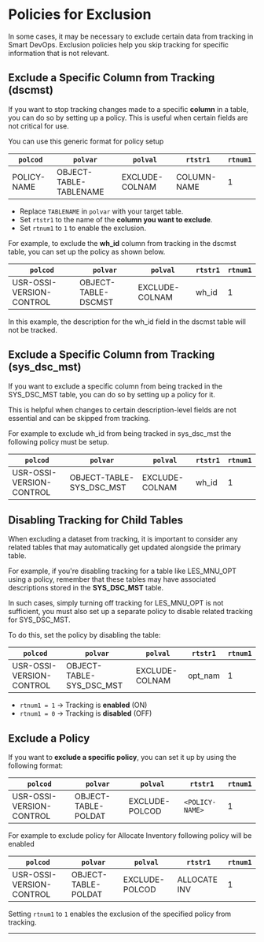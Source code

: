 # Policies for Exclusion

In some cases, it may be necessary to exclude certain data from tracking in Smart DevOps. Exclusion policies help you skip tracking for specific information that is not relevant.


## Exclude a Specific Column from Tracking (dscmst)

  If you want to stop tracking changes made to a specific **column** in a table, you can do so by setting up a policy. This is useful when certain fields are not critical for use.

  You can use this generic format for policy setup

  | `polcod`                 | `polvar`                      | `polval`         | `rtstr1`       | `rtnum1` |
  |--------------------------|-------------------------------|------------------|----------------|----------|
  | POLICY-NAME              | OBJECT-TABLE-TABLENAME        | EXCLUDE-COLNAM   | COLUMN-NAME    | 1       |

  - Replace `TABLENAME` in `polvar` with your target table.
  - Set `rtstr1` to the name of the **column you want to exclude**.
  - Set `rtnum1` to `1` to enable the exclusion.

  For example, to exclude the **wh_id** column from tracking in the dscmst table, you can set up the policy as shown below.

  | `polcod`                 | `polvar`                  | `polval`         | `rtstr1` | `rtnum1` |
  |--------------------------|----------------------------|------------------|----------|----------|
  | USR-OSSI-VERSION-CONTROL | OBJECT-TABLE-DSCMST        | EXCLUDE-COLNAM   | wh_id   | 1        |

  In this example, the description for the wh_id field in the dscmst table will not be tracked.

## Exclude a Specific Column from Tracking (sys_dsc_mst)
  If you want to exclude a specific column from being tracked in the SYS_DSC_MST table, you can do so by setting up a policy for it.

  This is helpful when changes to certain description-level fields are not essential and can be skipped from tracking.

  For example to exclude wh_id from being tracked in sys_dsc_mst the following policy must be setup.

  | `polcod`                  | `polvar`                   | `polval`         | `rtstr1`   | `rtnum1` |
  |-------------------------|----------------------------|----------------|----------|--------|
  | USR-OSSI-VERSION-CONTROL | OBJECT-TABLE-SYS_DSC_MST | EXCLUDE-COLNAM | wh_id  | 1     |


## Disabling Tracking for Child Tables

  When excluding a dataset from tracking, it is important to consider any related tables that may automatically get updated alongside the primary table.

  For example, if you're disabling tracking for a table like LES_MNU_OPT using a policy, remember that these tables may have associated descriptions stored in the **SYS_DSC_MST** table.

  In such cases, simply turning off tracking for LES_MNU_OPT is not sufficient, you must also set up a separate policy to disable related tracking for SYS_DSC_MST.  

  To do this, set the policy by disabling the table:

  | `polcod`                  | `polvar`                    | `polval`         | `rtstr1`   | `rtnum1` |
  |-------------------------|----------------------------|----------------|----------|--------|
  | USR-OSSI-VERSION-CONTROL | OBJECT-TABLE-SYS_DSC_MST | EXCLUDE-COLNAM | opt_nam  | 1     |

  - `rtnum1 = 1` → Tracking is **enabled** (ON)
  - `rtnum1 = 0` → Tracking is **disabled** (OFF)

## Exclude a Policy

  If you want to **exclude a specific policy**, you can set  it up by using the following format:

  | `polcod`                  | `polvar`               | `polval`         | `rtstr1`         | `rtnum1` |
  |---------------------------|------------------------|------------------|------------------|----------|
  | USR-OSSI-VERSION-CONTROL  | OBJECT-TABLE-POLDAT    | EXCLUDE-POLCOD   | `<POLICY-NAME>`  | 1        |

  For example to exclude policy for Allocate Inventory following policy will be enabled

  | `polcod`                  | `polvar`               | `polval`         | `rtstr1`          | `rtnum1` |
  |---------------------------|------------------------|------------------|-------------------|----------|
  | USR-OSSI-VERSION-CONTROL  | OBJECT-TABLE-POLDAT    | EXCLUDE-POLCOD   | ALLOCATE INV     | 1        |

  Setting `rtnum1` to `1` enables the exclusion of the specified policy from tracking.

---

<br><br>